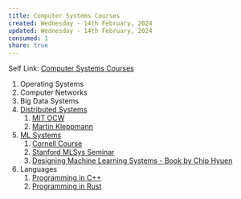 ```yaml
---
title: Computer Systems Courses
created: Wednesday - 14th February, 2024
updated: Wednesday - 14th February, 2024
consumed: 1
share: true
---
```


Self Link: [Computer Systems Courses](Computer%20Systems%20Courses.md)

1. Operating Systems
1. Computer Networks
1. Big Data Systems
1. [Distributed Systems](Distributed%20Systems.md)
   1. [MIT OCW](https://youtube.com/playlist?list=PLrw6a1wE39_tb2fErI4-WkMbsvGQk9_UB&feature=shared)
   1. [Martin Kleppmann](https://youtube.com/playlist?list=PLeKd45zvjcDFUEv_ohr_HdUFe97RItdiB&feature=shared)
1. [ML Systems](ML%20Systems.md)
   1. [Cornell Course](https://youtube.com/playlist?list=PL0mFAhrXqy9CuopJhAB8GVu_Oy7J0ery6&feature=shared)
   1. [Stanford MLSys Seminar](https://youtube.com/playlist?list=PLSrTvUm384I9PV10koj_cqit9OfbJXEkq&feature=shared)
   1. [Designing Machine Learning Systems - Book by Chip Hyuen](https://github.com/chiphuyen/dmls-book)
1. Languages
   1. [Programming in C++](./Programming%20in%20C++.md)
   1. [Programming in Rust](Programming%20in%20Rust.md)
